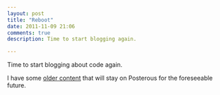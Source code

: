```yaml
---
layout: post
title: "Reboot"
date: 2011-11-09 21:06
comments: true
description: Time to start blogging again.

---
```


Time to start blogging about code again.

I have some [older content](http://blog.srcmvn.com/) that will stay on Posterous for the foreseeable future.
